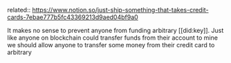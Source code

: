 related:: https://www.notion.so/just-ship-something-that-takes-credit-cards-7ebae777b5fc43369213d9aed04bf9a0

It makes no sense to prevent anyone from funding arbitrary [[did:key]]. Just like anyone on blockchain could transfer funds from their account to mine we should allow anyone to transfer some money from their credit card to arbitrary
